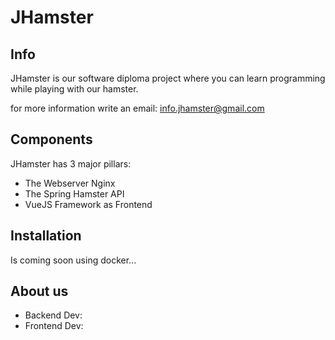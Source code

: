 # JHamster

## Info

JHamster is our software diploma project where you can learn programming while playing with our hamster. 

for more information write an email: info.jhamster@gmail.com

## Components

JHamster has 3 major pillars: 
- The Webserver Nginx
- The Spring Hamster API
- VueJS Framework as Frontend  

## Installation

Is coming soon using docker...

## About us

- Backend Dev: 
- Frontend Dev: 
